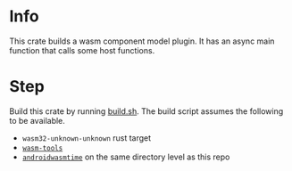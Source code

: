 # Info
This crate builds a wasm component model plugin. It has an async main function that calls some host functions.

# Step
Build this crate by running [build.sh](build.sh). The build script assumes the following to be available.
- `wasm32-unknown-unknown` rust target
- [`wasm-tools`](https://github.com/bytecodealliance/wasm-tools)
- [`androidwasmtime`](https://github.com/tlsnotary/androidwasmtime) on the same directory level as this repo